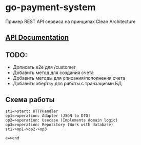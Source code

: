 # go-payment-system

Пример REST API сервиса на принципах Clean Architecture

## [API Documentation](https://github.com/yaroslavnayug/go-payment-system/tree/master/docs)

## TODO:
- Дописать e2e для /customer
- Добавить метод для создания счета
- Добавить методы для списания/пополнения счета
- Добавить обертку для работы с транзациями БД

## Схема работы
```flow
st1=>start: HTTPHandler
op1=>operation: Adapter (JSON to DTO)
op2=>operation: Usecase (Implements domain logic)
op3=>operation: Repository (Work with database)
st1->op1->op2->op3

e=>end
